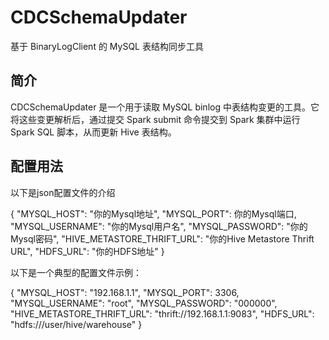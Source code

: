 # CDCSchemaUpdater

基于 BinaryLogClient 的 MySQL 表结构同步工具

## 简介

CDCSchemaUpdater 是一个用于读取 MySQL binlog 中表结构变更的工具。它将这些变更解析后，通过提交 Spark submit 命令提交到 Spark 集群中运行 Spark SQL 脚本，从而更新 Hive 表结构。

## 配置用法

以下是json配置文件的介绍

{
"MYSQL_HOST": "你的Mysql地址",
"MYSQL_PORT": 你的Mysql端口,
"MYSQL_USERNAME": "你的Mysql用户名",
"MYSQL_PASSWORD": "你的Mysql密码",
"HIVE_METASTORE_THRIFT_URL": "你的Hive Metastore Thrift URL",
"HDFS_URL": "你的HDFS地址"
}

以下是一个典型的配置文件示例：

{
"MYSQL_HOST": "192.168.1.1",
"MYSQL_PORT": 3306,
"MYSQL_USERNAME": "root",
"MYSQL_PASSWORD": "000000",
"HIVE_METASTORE_THRIFT_URL": "thrift://192.168.1.1:9083",
"HDFS_URL": "hdfs:///user/hive/warehouse"
}
